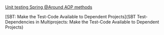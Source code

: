 [Unit testing Spring @Around AOP methods](https://stackoverflow.com/questions/11436600/unit-testing-spring-around-aop-methods)

[SBT: Make the Test-Code Available to Dependent Projects](SBT Test-Dependencies in Multiprojects: Make the Test-Code Available to Dependent Projects)
